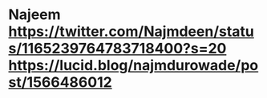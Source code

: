 # Najeem https://twitter.com/Najmdeen/status/1165239764783718400?s=20 https://lucid.blog/najmdurowade/post/1566486012
